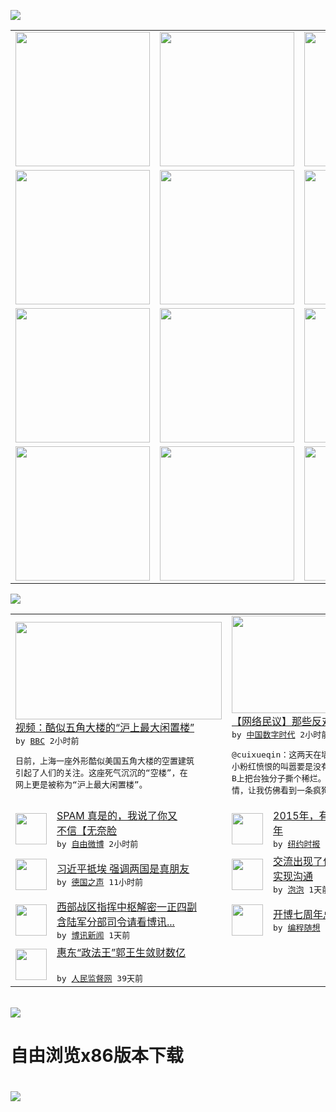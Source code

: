 

<a href="https://github.com/greatfire/z/raw/master/FreeBrowser.apk"><img src="https://raw.githubusercontent.com/greatfire/wiki/master/x/header.png" /></a><table><tr><td width="262" align="center" valign="center"><a href="https://github.com/greatfire/wiki/wiki/nyt" title="纽约时报中文网 国际纵览"><img src="https://raw.githubusercontent.com/greatfire/wiki/master/x/nyt_flag.png" width="215"/></a></td><td width="262" align="center" valign="center"><a href="https://github.com/greatfire/wiki/wiki/dw" title=""><img src="https://raw.githubusercontent.com/greatfire/wiki/master/x/dw_flag.png" width="215"/></a></td><td width="262" align="center" valign="center"><a href="https://github.com/greatfire/wiki/wiki/rmjd" title=""><img src="https://raw.githubusercontent.com/greatfire/wiki/master/x/rmjd_flag.png" width="215"/></a></td></tr><tr><td width="262" align="center" valign="center"><a href="https://github.com/paopaonetizen/website" title="泡泡 - 未经审查的互联网信息"><img src="https://raw.githubusercontent.com/greatfire/wiki/master/x/pp_flag.png" width="215"/></a></td><td width="262" align="center" valign="center"><a href="https://github.com/getlantern/mirror" title="以及自由微博和GreatFire.org官方中文论坛"><img src="https://raw.githubusercontent.com/greatfire/wiki/master/x/lantern_flag.png" width="215"/></a></td><td width="262" align="center" valign="center"><a href="https://github.com/cdtmirrors/m/" title=""><img src="https://raw.githubusercontent.com/greatfire/wiki/master/x/cdt_flag.png" width="215"/></a></td></tr><tr><td width="262" align="center" valign="center"><a href="https://github.com/program-think/blog" title="编程随想的博客"><img src="https://raw.githubusercontent.com/greatfire/wiki/master/x/pt_flag.png" width="215"/></a></td><td width="262" align="center" valign="center"><a href="https://github.com/greatfire/wiki/wiki/bbc" title=""><img src="https://raw.githubusercontent.com/greatfire/wiki/master/x/bbc_flag.png" width="215"/></a></td><td width="262" align="center" valign="center"><a href="https://github.com/freeweibo/s" title="自由微博 - 匿名和不受屏蔽的新浪微博搜索"><img src="https://raw.githubusercontent.com/greatfire/wiki/master/x/fw_flag.png" width="215"/></a></td></tr><tr><td width="262" align="center" valign="center"><a href="https://github.com/greatfire/wiki/wiki/google" title=""><img src="https://raw.githubusercontent.com/greatfire/wiki/master/x/google_flag.png" width="215"/></a></td><td width="262" align="center" valign="center"><a href="https://github.com/bxnews/boxun" title=""><img src="https://raw.githubusercontent.com/greatfire/wiki/master/x/bx_flag.png" width="215"/></a></td><td width="262" align="center" valign="center"><a href="https://github.com/greatfire/wiki/wiki/open-source" title="欢迎访问GreatFire.org开发者项目网站"><img src="https://raw.githubusercontent.com/greatfire/wiki/master/x/open-source_flag.png" width="215"/></a></td></tr></table><img src="https://raw.githubusercontent.com/greatfire/wiki/master/x/newsfeed text.png" /><table cols="4"><tr><td colspan="2" width="380"><a href="http://www.bbc.com/zhongwen/simp/multimedia/2016/01/160121_china_gdp_shanghai_pentagon_mall"><img src="http://a.files.bbci.co.uk/worldservice/live/assets/images/2016/01/21/160121044739_shanghai_pentagon_mall_144x81__nocredit.jpg" width="330" height="156"/></a></br><a href="http://www.bbc.com/zhongwen/simp/multimedia/2016/01/160121_china_gdp_shanghai_pentagon_mall">视频：酷似五角大楼的“沪上最大闲置楼”</a></br><kbd> by <a href="http://www.bbc.co.uk/zhongwen/simp">BBC</a> 2小时前 </kbd></br><pre>日前，上海一座外形酷似美国五角大楼的空置建筑<br/>引起了人们的关注。这座死气沉沉的“空楼”，在<br/>网上更是被称为“沪上最大闲置楼”。</pre></td><td colspan="2" width="380"><a href="http://feedproxy.google.com/~r/chinadigitaltimes/IyPt/~3/ypw0HUYy0zY/"><img src="http://chinadigitaltimes.net/chinese/files/2016/01/CZKfRdsVIAEANc9.jpg" width="330" height="156"/></a></br><a href="http://feedproxy.google.com/~r/chinadigitaltimes/IyPt/~3/ypw0HUYy0zY/">【网络民议】那些反对“小粉红”们的声音</a></br><kbd> by <a href="http://chinadigitaltimes.net/chinese/">中国数字时代</a> 2小时前 </kbd></br><pre>@cuixueqin：这两天在墙内目睹一大波<br/>小粉红愤恨的叫嚣要是没有墙一定要去FB、Y2<br/>B上把台独分子撕个稀烂。那种狂暴而有愤恨的神<br/>情，让我仿佛看到一条疯狗撕扯...</pre></td></tr><tr><td><img src="http://ww1.sinaimg.cn/large/81e742b3gw1f06ivdmg1rj20fk0bodhc.jpg" width="50" height="50"/></td><td width="280"><a href="https://freeweibo.com/weibo/3933706575897714">SPAM 真是的，我说了你又<br/>不信【无奈脸</a></br><kbd> by <a href="https://freeweibo.com/">自由微博</a> 2小时前 </kbd></td><td><img src="http://static01.nyt.com/images/2016/01/21/science/21CLIMATE-COMBO/21CLIMATE-COMBO-articleLarge.jpg" width="50" height="50"/></td><td width="280"><a href="https://d3qlz4p8smvoli.cloudfront.net/science/20160121/c21climate/">2015年，有史以来最热的一<br/>年</a></br><kbd> by <a href="http://m.cn.nytimes.com/">纽约时报</a> 3小时前 </kbd></td></tr><tr><td><img src="http://www.dw.com/image/0,,18994848_302,00.jpg" width="50" height="50"/></td><td width="280"><a href="http://dw.com/p/1HhQx?maca=chi-GK-text-greatfire-all-chinese-15625-xml-mrss">习近平抵埃 强调两国是真朋友</a></br><kbd> by <a href="http://dw.de">德国之声</a> 11小时前 </kbd></td><td><img src="https://pao-pao.net/sites/pao-pao.net/files/styles/large/public/xia_pian_wen_zhong_tu_.jpeg?itok=F14feMFc" width="50" height="50"/></td><td width="280"><a href="https://pao-pao.net/article/663">交流出现了什么问题（下）来，<br/>实现沟通</a></br><kbd> by <a href="https://pao-pao.net">泡泡</a> 1天前 </kbd></td></tr><tr><td><img src="https://raw.githubusercontent.com/greatfire/wiki/master/x/bx_logo.png" width="50" height="50"/></td><td width="280"><a href="http://www.boxun.com/news/gb/china/2016/01/201601200445.shtml">西部战区指挥中枢解密一正四副<br/>含陆军分部司令请看博讯...</a></br><kbd> by <a href="http://www.boxun.com">博讯新闻</a> 1天前 </kbd></td><td><img src="https://raw.githubusercontent.com/greatfire/wiki/master/x/pt_logo.png" width="50" height="50"/></td><td width="280"><a href="http://feedproxy.google.com/~r/programthink/~3/6a5j85a9zeM/seven-years-blogging.html">开博七周年总结，博文分类汇总</a></br><kbd> by <a href="http://program-think.blogspot.com">编程随想</a> 5天前 </kbd></td></tr><tr><td><img src="http://www.rmjdw.com/uploads/151213/3-151213135J1423.jpg" width="50" height="50"/></td><td width="280"><a href="http://www.rmjdw.com//tebiebaodao/20151213/15247.html">惠东“政法王”郭王生敛财数亿<br/> </a></br><kbd> by <a href="http://www.rmjdw.com/">人民监督网</a> 39天前 </kbd></td></table></br><a href="https://github.com/greatfire/z/raw/master/FreeBrowser.apk"><img src="https://raw.githubusercontent.com/greatfire/wiki/master/x/download app.png" /></a><h1>自由浏览x86版本下载<h1><a href="https://github.com/greatfire/z/raw/master/FreeBrowser-x86.apk"><img src="https://raw.githubusercontent.com/greatfire/images/master/fb86.qr.png" /></a>